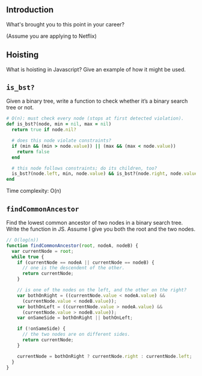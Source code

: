 ## Introduction

What's brought you to this point in your career?

(Assume you are applying to Netflix)

## Hoisting

What is hoisting in Javascript?  Give an example of how it might be used.

## `is_bst?`

Given a binary tree, write a function to check whether it’s a binary
search tree or not.

```ruby
# O(n): must check every node (stops at first detected violation).
def is_bst?(node, min = nil, max = nil)
  return true if node.nil?

  # does this node violate constraints?
  if (min && (min > node.value)) || (max && (max < node.value))
    return false
  end

  # this node follows constraints; do its children, too?
  is_bst?(node.left, min, node.value) && is_bst?(node.right, node.value, max)
end
```

Time complexity: O(n)

## `findCommonAncestor`

Find the lowest common ancestor of two nodes in a binary search
tree. Write the function in JS. Assume I give you both the root and
the two nodes.

```js
// O(log(n))
function findCommonAncestor(root, nodeA, nodeB) {
  var currentNode = root;
  while true {
    if (currentNode == nodeA || currentNode == nodeB) {
      // one is the descendent of the other.
      return currentNode;
    }

    // is one of the nodes on the left, and the other on the right?
    var bothOnRight = ((currentNode.value < nodeA.value) &&
      (currentNode.value < nodeB.value));
    var bothOnLeft = ((currentNode.value > nodeA.value) &&
      (currentNode.value > nodeB.value));
    var onSameSide = bothOnRight || bothOnLeft;

    if (!onSameSide) {
      // the two nodes are on different sides.
      return currentNode;
    }

    currentNode = bothOnRight ? currentNode.right : currentNode.left;
  }
}
```
